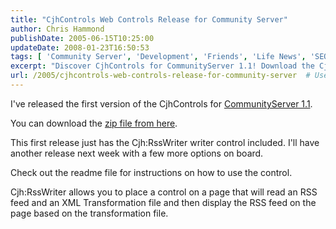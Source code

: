 ```yaml
---
title: "CjhControls Web Controls Release for Community Server"
author: Chris Hammond
publishDate: 2005-06-15T10:25:00
updateDate: 2008-01-23T16:50:53
tags: [ 'Community Server', 'Development', 'Friends', 'Life News', 'SEO', 'Site News', 'Technology' ]
excerpt: "Discover CjhControls for CommunityServer 1.1! Download the Cjh:RssWriter control for reading and displaying RSS feeds on your page. Next release coming soon!"
url: /2005/cjhcontrols-web-controls-release-for-community-server  # Use the generated URL with year
---
```

<P>I've released the first version of the CjhControls for <A href="https://www.communityserver.org/">CommunityServer 1.1</A>.</P> <P>You can download the <A href="https://www.chrishammond.com/downloads/cjhcontrols.zip">zip file from here</A>.</P> <P>This first release just has the Cjh:RssWriter writer control included. I'll have another release next week with a few more options on board.</P> <P>Check out the readme file for instructions on how to use the control.</P> <P>Cjh:RssWriter allows you to place a control on a page that will read an RSS feed and an XML Transformation file and then display the RSS feed on the page based on the transformation file.</P>


